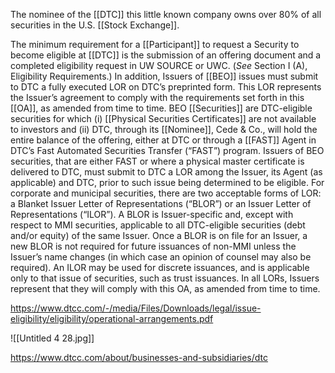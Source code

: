 The nominee of the [[DTC]] this little known company owns over 80% of all securities in the U.S. [[Stock Exchange]]. 


The minimum requirement for a [[Participant]] to request a Security to become eligible at [[DTC]] is the submission of an offering document and a completed eligibility request in UW SOURCE or UWC. (_See_ Section I (A), Eligibility Requirements.) In addition, Issuers of [[BEO]] issues must submit to DTC a fully executed LOR on DTC’s preprinted form. This LOR represents the Issuer’s agreement to comply with the requirements set forth in this [[OA]], as amended from time to time. BEO [[Securities]] are DTC-eligible securities for which (i) [[Physical Securities Certificates]] are not available to investors and (ii) DTC, through its [[Nominee]], Cede & Co., will hold the entire balance of the offering, either at DTC or through a [[FAST]] Agent in DTC’s Fast Automated Securities Transfer (“FAST”) program. Issuers of BEO securities, that are either FAST or where a physical master certificate is delivered to DTC, must submit to DTC a LOR among the Issuer, its Agent (as applicable) and DTC, prior to such issue being determined to be eligible. For corporate and municipal securities, there are two acceptable forms of LOR: a Blanket Issuer Letter of Representations (“BLOR”) or an Issuer Letter of Representations (“ILOR”). A BLOR is Issuer-specific and, except with respect to MMI securities, applicable to all DTC-eligible securities (debt and/or equity) of the same Issuer. Once a BLOR is on file for an Issuer, a new BLOR is not required for future issuances of non-MMI unless the Issuer’s name changes (in which case an opinion of counsel may also be required). An ILOR may be used for discrete issuances, and is applicable only to that issue of securities, such as trust issuances. In all LORs, Issuers represent that they will comply with this OA, as amended from time to time.

https://www.dtcc.com/-/media/Files/Downloads/legal/issue-eligibility/eligibility/operational-arrangements.pdf

![[Untitled 4 28.jpg]]

https://www.dtcc.com/about/businesses-and-subsidiaries/dtc

